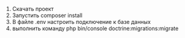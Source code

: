 1. Скачать проект
2. Запустить composer install
3. В файле .env настроить подключение к базе данных
4. выполнить команду php bin/console doctrine:migrations:migrate
